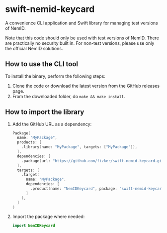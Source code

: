 # swift-nemid-keycard

A convenience CLI application and Swift library for managing test versions of NemID.

Note that this code should only be used with test versions of NemID. There are practically no security built in. For non-test versions, please use only the official NemID solutions.


## How to use the CLI tool

To install the binary, perform the following steps:

1. Clone the code or download the latest version from the GitHub releases page.
2. From the downloaded folder, do `make && make install`.


## How to import the library

1. Add the GitHub URL as a dependency:
	```swift
	Package(
	  name: "MyPackage",
	  products: [
	    .library(name: "MyPackage", targets: ["MyPackage"]),
	  ],
	  dependencies: [
	    .package(url: "https://github.com/fizker/swift-nemid-keycard.git", .upToNextMinor("0.1.0")),
	  ],
	  targets: [
	    .target(
	      name: "MyPackage",
	      dependencies: [
	        .product(name: "NemIDKeycard", package: "swift-nemid-keycard"),
	      ]
	    ),
	  ]
	)
	```
2. Import the package where needed:
	```swift
	import NemIDKeycard
	````
